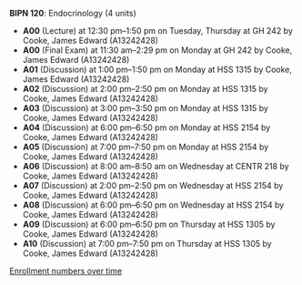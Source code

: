 **BIPN 120**: Endocrinology (4 units)

- **A00** (Lecture) at 12:30 pm–1:50 pm on Tuesday, Thursday at GH 242 by Cooke, James Edward (A13242428)
- **A00** (Final Exam) at 11:30 am–2:29 pm on Monday at GH 242 by Cooke, James Edward (A13242428)
- **A01** (Discussion) at 1:00 pm–1:50 pm on Monday at HSS 1315 by Cooke, James Edward (A13242428)
- **A02** (Discussion) at 2:00 pm–2:50 pm on Monday at HSS 1315 by Cooke, James Edward (A13242428)
- **A03** (Discussion) at 3:00 pm–3:50 pm on Monday at HSS 1315 by Cooke, James Edward (A13242428)
- **A04** (Discussion) at 6:00 pm–6:50 pm on Monday at HSS 2154 by Cooke, James Edward (A13242428)
- **A05** (Discussion) at 7:00 pm–7:50 pm on Monday at HSS 2154 by Cooke, James Edward (A13242428)
- **A06** (Discussion) at 8:00 am–8:50 am on Wednesday at CENTR 218 by Cooke, James Edward (A13242428)
- **A07** (Discussion) at 2:00 pm–2:50 pm on Wednesday at HSS 2154 by Cooke, James Edward (A13242428)
- **A08** (Discussion) at 6:00 pm–6:50 pm on Wednesday at HSS 2154 by Cooke, James Edward (A13242428)
- **A09** (Discussion) at 6:00 pm–6:50 pm on Thursday at HSS 1305 by Cooke, James Edward (A13242428)
- **A10** (Discussion) at 7:00 pm–7:50 pm on Thursday at HSS 1305 by Cooke, James Edward (A13242428)

[Enrollment numbers over time](./BIPN120.tsv)
